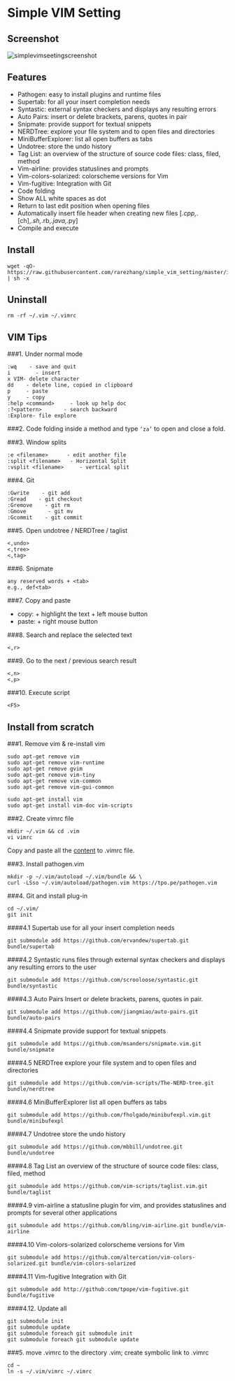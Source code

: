 # Simple VIM Setting
## Screenshot
![simplevimseetingscreenshot](https://cloud.githubusercontent.com/assets/5633774/8563546/f99f3706-24f5-11e5-9451-5e33d7cc2652.png)

## Features
- Pathogen: easy to install plugins and runtime files
- Supertab: <tab> for all your insert completion needs
- Syntastic: external syntax checkers and displays any resulting errors
- Auto Pairs: insert or delete brackets, parens, quotes in pair
- Snipmate: provide support for textual snippets
- NERDTree: explore your file system and to open files and directories
- MiniBufferExplorer: list all open buffers as tabs
- Undotree: store the undo history
- Tag List: an overview of the structure of source code files: class, filed, method
- Vim-airline: provides statuslines and prompts
- Vim-colors-solarized: colorscheme versions for Vim
- Vim-fugitive: Integration with Git
- Code folding
- Show ALL white spaces as dot
- Return to last edit position when opening files
- Automatically insert file header when creating new files [*.cpp,*.[ch],*.sh,*.rb,*.java,*.py]
- Compile and execute


## Install
```
wget -qO- https://raw.githubusercontent.com/rarezhang/simple_vim_setting/master/install.sh | sh -x
```
## Uninstall
```
rm -rf ~/.vim ~/.vimrc
```

## VIM Tips
###1. Under normal mode
```
:wq    - save and quit
i        - insert
x VIM- delete character
dd    - delete line, copied in clipboard
p     - paste
y     - copy
:help <command>     - look up help doc
:?<pattern>       - search backward
:Explore- file explore
```

###2. Code folding
inside a method and type ```‘za’``` to open and close a fold.

###3. Window splits
```
:e <filename>      - edit another file
:split <filename>   - Horizontal Split
:vsplit <filename>     - vertical split
```

###4. Git
```
:Gwrite    - git add
:Gread    - git checkout
:Gremove    - git rm
:Gmove       - git mv
:Gcommit    - git commit
```

###5. Open undotree  /   NERDTree   /   taglist
```
<,undo>
<,tree>
<,tag>
```

###6. Snipmate
```
any reserved words + <tab>
e.g., def<tab>
```

###7. Copy and paste
- copy: <shift> + highlight the text + left mouse button
- paste: <shift> + right mouse button

###8. Search and replace the selected text
```
<,r>
```

###9. Go to the next / previous search result
```
<,n>
<,p>
```

###10. Execute script
```
<F5>
```

## Install from scratch
###1. Remove vim & re-install vim
```
sudo apt-get remove vim
sudo apt-get remove vim-runtime
sudo apt-get remove gvim
sudo apt-get remove vim-tiny
sudo apt-get remove vim-common
sudo apt-get remove vim-gui-common

sudo apt-get install vim
sudo apt-get install vim-doc vim-scripts
```

###2. Create vimrc file
```
mkdir ~/.vim && cd .vim
vi vimrc
```
Copy and paste all the [content](/vimrc) to .vimrc file.



###3. Install pathogen.vim
```
mkdir -p ~/.vim/autoload ~/.vim/bundle && \
curl -LSso ~/.vim/autoload/pathogen.vim https://tpo.pe/pathogen.vim
```

###4. Git and install plug-in
```
cd ~/.vim/
git init
```
####4.1 Supertab
use <Tab> for all your insert completion needs
```
git submodule add https://github.com/ervandew/supertab.git bundle/supertab
```
####4.2 Syntastic
runs files through external syntax checkers and displays any resulting errors to the user
```
git submodule add https://github.com/scrooloose/syntastic.git bundle/syntastic
```
####4.3 Auto Pairs
Insert or delete brackets, parens, quotes in pair.
```
git submodule add https://github.com/jiangmiao/auto-pairs.git bundle/auto-pairs
```
####4.4 Snipmate
provide support for textual snippets
```
git submodule add https://github.com/msanders/snipmate.vim.git bundle/snipmate
```
####4.5 NERDTree
explore your file system and to open files and directories
```
git submodule add https://github.com/vim-scripts/The-NERD-tree.git bundle/nerdtree
```
####4.6 MiniBufferExplorer
list all open buffers as tabs
```
git submodule add https://github.com/fholgado/minibufexpl.vim.git bundle/minibufexpl
```
####4.7 Undotree
store the undo history
```
git submodule add https://github.com/mbbill/undotree.git bundle/undotree
```
####4.8 Tag List
an overview of the structure of source code files: class, filed, method
```
git submodule add https://github.com/vim-scripts/taglist.vim.git bundle/taglist
```
####4.9 vim-airline
a statusline plugin for vim, and provides statuslines and prompts for several other applications
```
git submodule add https://github.com/bling/vim-airline.git bundle/vim-airline
```
####4.10 Vim-colors-solarized
colorscheme versions for Vim
```
git submodule add https://github.com/altercation/vim-colors-solarized.git bundle/vim-colors-solarized
```
####4.11 Vim-fugitive
Integration with Git
```
git submodule add http://github.com/tpope/vim-fugitive.git bundle/fugitive
```
####4.12. Update all
```
git submodule init
git submodule update
git submodule foreach git submodule init
git submodule foreach git submodule update
```

###5. move .vimrc to the directory .vim; create symbolic link to .vimrc
```
cd ~
ln -s ~/.vim/vimrc ~/.vimrc
```
